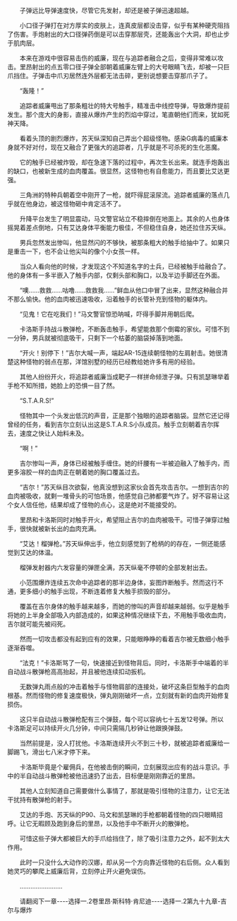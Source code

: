 <div class="read-content j_readContent" id="">
                <p>　　子弹远比导弹速度快，尽管它先发射，却还是被子弹迅速超越。<p>　　小口径子弹打在对方厚实的皮肤上，连真皮层都没击穿，似乎有某种硬壳阻挡了伤害。手炮射出的大口径弹药倒是可以击穿那层壳，还能轰出个大洞，却也止步于肌肉层。<p>　　本来在游戏中很容易击伤的威廉，现在与追踪者融合之后，变得非常难以攻击。里昂射出的点五零口径子弹全部朝着威廉左臂上的大号眼睛飞去，却被一只巨爪挡住。子弹击中爪刃居然连外层都无法击碎，更别说想要击穿那爪子了。<p>　　“轰隆！”<p>　　追踪者威廉甩出了那条粗壮的特大号触手，精准击中线控导弹，导致爆炸提前发生。那个庞大的身影，直接从爆炸产生的烈焰中穿过，笔直朝他们而来，犹如死神天降。<p>　　看着头顶的剧烈爆炸，苏天纵深知自己弄出个超级怪物。感染G病毒的威廉本身就不好对付，现在又融合了更强大的追踪者，几乎就是不可杀死的生化恶魔。<p>　　它的触手已经被炸毁，却在急速下落的过程中，再次生长出来。就连手炮轰出的缺口，也被新生成的血肉覆盖。很显然，这怪物也有自愈能力，而且要比艾达更强。<p>　　三角洲的特种兵朝着空中刚开了一枪，就吓得屁滚尿流。追踪者威廉的落点几乎就在他身边，被这怪物砸中肯定活不了。<p>　　升降平台发生了明显震动，马文警官站立不稳摔倒在地面上。其余的人也身体摇晃着差点倒地，只有艾达身体平衡能力极佳，不但稳住自身，她还拉住苏天纵。<p>　　男兵忽然发出惨叫，他显然闪的不够快，被那条粗大的触手给抽中了。如果只是重击一下，也不会让他尖叫的像个小女孩一样。<p>　　当众人看向他的时候，才发现这个不知道名字的士兵，已经被触手给融合了。他的身体有一多半嵌入了触手内部，仅剩头部和胸口，以及半边手脚还在外面。<p>　　“噢……救救……咕噜……救救我……”鲜血从他口中冒了出来，显然这种融合并不那么愉快。他的血肉被迅速吸收，沿着触手的长管补充到怪物的躯体内。<p>　　“见鬼！它在吃我们！”马文警官惊恐呐喊，吓得手脚并用朝后爬。<p>　　卡洛斯手持战斗散弹枪，不断轰击触手，希望能救那个倒霉的家伙。可惜不到一分钟，男兵就被彻底吸干，只剩下一个枯萎的脑袋掉落到地面。<p>　　“开火！别停下！”吉尔大喊一声，端起AR-15连续朝怪物的左肩射击。她很清楚这种怪物的弱点在那，洋馆别墅的经历已经教给她许多有用的经验。<p>　　其他人纷纷开火，将追踪者威廉当成靶子一样拼命倾泄子弹。只有凯瑟琳举着手枪不知所措，她脸上的恐惧一目了然。<p>　　“S.T.A.R.S!”<p>　　怪物其中一个头发出低沉的声音，正是那个独眼的追踪者脑袋。显然它还记得曾经的任务，看到吉尔立刻认出这是S.T.A.R.S小队成员。触手立刻朝着吉尔挥去，速度之快让人始料未及。<p>　　“啊！”<p>　　吉尔惨叫一声，身体已经被触手缠住。她的纤腰有一半被迫融入了触手内，而更多溶胶一样的血肉正在朝着她的胸口覆盖过去。<p>　　“吉尔！”苏天纵目次欲裂，他真没想到这家伙会首先攻击吉尔。一想到吉尔的血肉被吸收，就剩一堆骨头的可怕场景，他感觉自己肺都要气炸了。好不容易让这个女人信任他，结果却成了怪物的点心，这是绝对不能接受的。<p>　　里昂和卡洛斯同时对触手开火，希望阻止吉尔的血肉被吸干。可惜子弹穿过触手，很快就被新长出的血肉充满。<p>　　“艾达！榴弹枪。”苏天纵伸出手，他立刻感觉到了枪柄的的存在，一侧还能感觉到艾达的体温。<p>　　榴弹发射器内六发容量的弹匣全满，苏天纵毫不停顿的全部发射出去。<p>　　小范围爆炸连续五次命中追踪者的那半边身体，妄图炸断触手。然而这行不通，更多细小的触手出现，不断连着修复大触手损毁的部分。<p>　　覆盖在吉尔身体的触手越来越多，而她的惨叫的声音却越来越弱。似乎是触手将她的上半身全部吸入内部造成的，如果这种情况继续下去，不用触手吸收血肉，吉尔就可能先被闷死。<p>　　然而一切攻击都没有起到应有的效果，只能眼睁睁的看着吉尔被无数细小触手逐渐吞噬。<p>　　“法克！”卡洛斯骂了一句，快速接近到怪物背后。同时，卡洛斯手中端着的半自动战斗散弹枪高高抬起，并且被他连续扣动扳机。<p>　　无数弹丸雨点般的冲击着触手与怪物肩部的连接处，破坏这条巨型触手的血肉根基。然而怪物的修复速度极快，弹丸刚刚破坏一点，立刻就有新的血肉开始修复损伤。<p>　　这只半自动战斗散弹枪配有三个弹鼓，每个可以容纳七十五发12号弹。所以卡洛斯足可以持续开火几分钟，中间只需隔几秒钟让他跟换弹鼓。<p>　　当然前提是，没人打扰他。卡洛斯连续开火不到三十秒，就被追踪者威廉给一脚踢飞，滑出七八米才停下来。<p>　　卡洛斯毕竟是个雇佣兵，在他被击倒的瞬间，立刻展现出应有的战斗意识。手中的半自动战斗散弹枪被他迅速扔了出去，目标便是刚刚靠近的里昂。<p>　　其他人立刻知道自己需要做什么事情了，那就是吸引怪物的注意力，让它无法干扰持有散弹枪的射手。<p>　　艾达的手炮、苏天纵的P90、马文和凯瑟琳的手枪都朝着怪物的四只眼睛招呼。让它无暇顾及跑到身后的里昂，以及他手中不断开火的散弹枪。<p>　　可惜这些子弹大都被巨大的手爪给挡住了，除了吸引注意力之外，起不到太大作用。<p>　　此时一只没什么大动作的汉娜，却从另一个方向靠近怪物的右后侧。众人看到她灵巧的攀爬上威廉后背，立刻停止开火避免误伤。<p>　　……………………<p>　　请翻阅下一章----选择一.2卷里昂·斯科特·肯尼迪----选择一.2第九十九章-吉尔与爆炸<p> 
            </div>